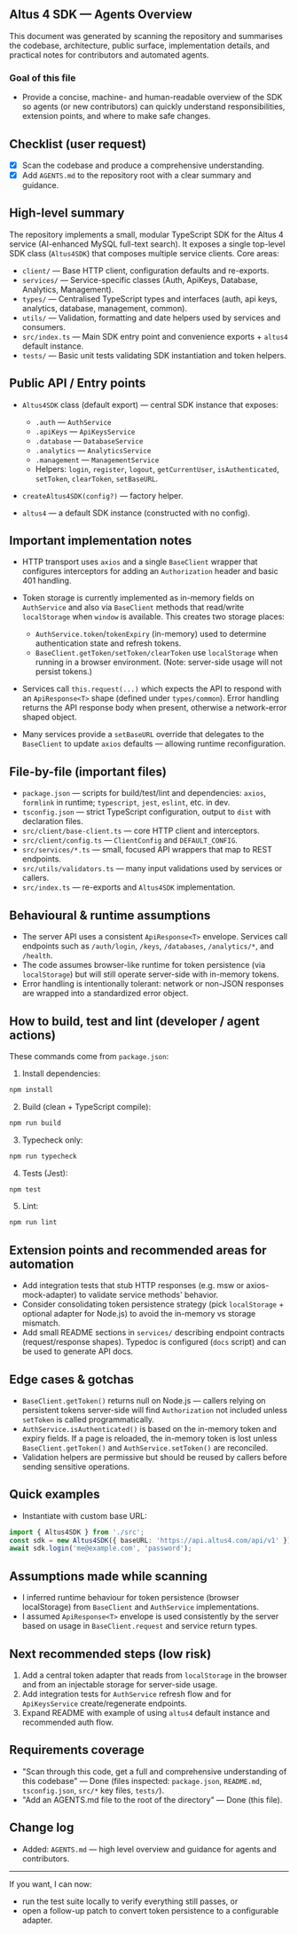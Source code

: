 ## Altus 4 SDK — Agents Overview

This document was generated by scanning the repository and summarises the codebase, architecture, public surface, implementation details, and practical notes for contributors and automated agents.

### Goal of this file

- Provide a concise, machine- and human-readable overview of the SDK so agents (or new contributors) can quickly understand responsibilities, extension points, and where to make safe changes.

## Checklist (user request)

- [x] Scan the codebase and produce a comprehensive understanding.
- [x] Add `AGENTS.md` to the repository root with a clear summary and guidance.

## High-level summary

The repository implements a small, modular TypeScript SDK for the Altus 4 service (AI-enhanced MySQL full-text search). It exposes a single top-level SDK class (`Altus4SDK`) that composes multiple service clients. Core areas:

- `client/` — Base HTTP client, configuration defaults and re-exports.
- `services/` — Service-specific classes (Auth, ApiKeys, Database, Analytics, Management).
- `types/` — Centralised TypeScript types and interfaces (auth, api keys, analytics, database, management, common).
- `utils/` — Validation, formatting and date helpers used by services and consumers.
- `src/index.ts` — Main SDK entry point and convenience exports + `altus4` default instance.
- `tests/` — Basic unit tests validating SDK instantiation and token helpers.

## Public API / Entry points

- `Altus4SDK` class (default export) — central SDK instance that exposes:
  - `.auth` — `AuthService`
  - `.apiKeys` — `ApiKeysService`
  - `.database` — `DatabaseService`
  - `.analytics` — `AnalyticsService`
  - `.management` — `ManagementService`
  - Helpers: `login`, `register`, `logout`, `getCurrentUser`, `isAuthenticated`, `setToken`, `clearToken`, `setBaseURL`.

- `createAltus4SDK(config?)` — factory helper.
- `altus4` — a default SDK instance (constructed with no config).

## Important implementation notes

- HTTP transport uses `axios` and a single `BaseClient` wrapper that configures interceptors for adding an `Authorization` header and basic 401 handling.
- Token storage is currently implemented as in-memory fields on `AuthService` and also via `BaseClient` methods that read/write `localStorage` when `window` is available. This creates two storage places:
  - `AuthService.token`/`tokenExpiry` (in-memory) used to determine authentication state and refresh tokens.
  - `BaseClient.getToken/setToken/clearToken` use `localStorage` when running in a browser environment. (Note: server-side usage will not persist tokens.)

- Services call `this.request(...)` which expects the API to respond with an `ApiResponse<T>` shape (defined under `types/common`). Error handling returns the API response body when present, otherwise a network-error shaped object.

- Many services provide a `setBaseURL` override that delegates to the `BaseClient` to update `axios` defaults — allowing runtime reconfiguration.

## File-by-file (important files)

- `package.json` — scripts for build/test/lint and dependencies: `axios`, `formlink` in runtime; `typescript`, `jest`, `eslint`, etc. in dev.
- `tsconfig.json` — strict TypeScript configuration, output to `dist` with declaration files.
- `src/client/base-client.ts` — core HTTP client and interceptors.
- `src/client/config.ts` — `ClientConfig` and `DEFAULT_CONFIG`.
- `src/services/*.ts` — small, focused API wrappers that map to REST endpoints.
- `src/utils/validators.ts` — many input validations used by services or callers.
- `src/index.ts` — re-exports and `Altus4SDK` implementation.

## Behavioural & runtime assumptions

- The server API uses a consistent `ApiResponse<T>` envelope. Services call endpoints such as `/auth/login`, `/keys`, `/databases`, `/analytics/*`, and `/health`.
- The code assumes browser-like runtime for token persistence (via `localStorage`) but will still operate server-side with in-memory tokens.
- Error handling is intentionally tolerant: network or non-JSON responses are wrapped into a standardized error object.

## How to build, test and lint (developer / agent actions)

These commands come from `package.json`:

1. Install dependencies:

```bash
npm install
```

2. Build (clean + TypeScript compile):

```bash
npm run build
```

3. Typecheck only:

```bash
npm run typecheck
```

4. Tests (Jest):

```bash
npm test
```

5. Lint:

```bash
npm run lint
```

## Extension points and recommended areas for automation

- Add integration tests that stub HTTP responses (e.g. msw or axios-mock-adapter) to validate service methods' behavior.
- Consider consolidating token persistence strategy (pick `localStorage` + optional adapter for Node.js) to avoid the in-memory vs storage mismatch.
- Add small README sections in `services/` describing endpoint contracts (request/response shapes). Typedoc is configured (`docs` script) and can be used to generate API docs.

## Edge cases & gotchas

- `BaseClient.getToken()` returns null on Node.js — callers relying on persistent tokens server-side will find `Authorization` not included unless `setToken` is called programmatically.
- `AuthService.isAuthenticated()` is based on the in-memory token and expiry fields. If a page is reloaded, the in-memory token is lost unless `BaseClient.getToken()` and `AuthService.setToken()` are reconciled.
- Validation helpers are permissive but should be reused by callers before sending sensitive operations.

## Quick examples

- Instantiate with custom base URL:

```ts
import { Altus4SDK } from './src';
const sdk = new Altus4SDK({ baseURL: 'https://api.altus4.com/api/v1' });
await sdk.login('me@example.com', 'password');
```

## Assumptions made while scanning

- I inferred runtime behaviour for token persistence (browser localStorage) from `BaseClient` and `AuthService` implementations.
- I assumed `ApiResponse<T>` envelope is used consistently by the server based on usage in `BaseClient.request` and service return types.

## Next recommended steps (low risk)

1. Add a central token adapter that reads from `localStorage` in the browser and from an injectable storage for server-side usage.
2. Add integration tests for `AuthService` refresh flow and for `ApiKeysService` create/regenerate endpoints.
3. Expand README with example of using `altus4` default instance and recommended auth flow.

## Requirements coverage

- "Scan through this code, get a full and comprehensive understanding of this codebase" — Done (files inspected: `package.json`, `README.md`, `tsconfig.json`, `src/*` key files, `tests/`).
- "Add an AGENTS.md file to the root of the directory" — Done (this file).

## Change log

- Added: `AGENTS.md` — high level overview and guidance for agents and contributors.

---

If you want, I can now:

- run the test suite locally to verify everything still passes, or
- open a follow-up patch to convert token persistence to a configurable adapter.
